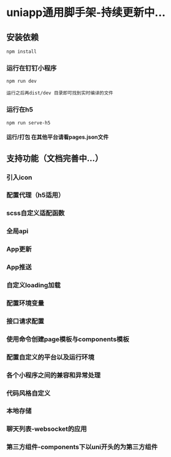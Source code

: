 # uniapp通用脚手架-持续更新中...

## 安装依赖
```
npm install
```

### 运行在钉钉小程序
```
npm run dev

运行之后再dist/dev 目录即可找到实时编译的文件
```

### 运行在h5
```
npm run serve-h5
```

#### 运行/打包 在其他平台请看pages.json文件

## 支持功能（文档完善中...）

### 引入icon

### 配置代理（h5适用）

### scss自定义适配函数

### 全局api

### App更新

### App推送

### 自定义loading加载

### 配置环境变量

### 接口请求配置

### 使用命令创建page模板与components模板

### 配置自定义的平台以及运行环境

### 各个小程序之间的兼容和异常处理

### 代码风格自定义

### 本地存储

### 聊天列表-websocket的应用

### 第三方组件-components下以uni开头的为第三方组件








